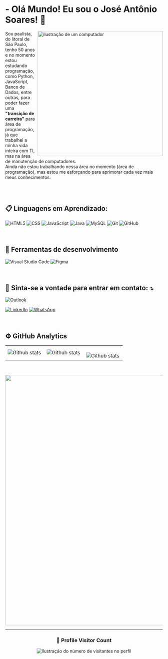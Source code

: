 # - Olá Mundo! Eu sou o José Antônio Soares! 👋 

<!---
toninhosrs/toninhosrs is a ✨ special ✨ repository because its `README.md` (this file) appears on your GitHub profile.
You can click the Preview link to take a look at your changes.
--->

<img src="https://raw.githubusercontent.com/MicaelliMedeiros/micaellimedeiros/master/image/computer-illustration.png" alt="ilustração de um computador" min-width="400px" max-width="400px" width="400px" align="right">

<p align="left"> 
  Sou paulista, do litoral de São Paulo, tenho 50 anos e no momento estou estudando programação, como Python, JavaScript, Banco de Dados, entre outras, para poder fazer uma <strong>"transição de carreira"</strong> para área de programação, já que trabalhei a minha vida inteira com TI, mas na área de manutenção de computadores.<br>
  Ainda não estou trabalhando nessa área no momento (área de programação), mas estou me esforçando para aprimorar cada vez mais meus conhecimentos.
</p>
<br>
<br>


## 📋 Linguagens em Aprendizado:

![HTML5](https://img.shields.io/badge/HTML5-E34F26?style=for-the-badge&logo=html5&logoColor=white)
![CSS](https://img.shields.io/badge/CSS3-1572B6?style=for-the-badge&logo=css3&logoColor=white)
![JavaScript](https://img.shields.io/badge/JavaScript-F7DF1E?style=for-the-badge&logo=javascript&logoColor=black)
![Java](https://img.shields.io/badge/Java-ED8B00?style=for-the-badge&logo=java&logoColor=white)
![MySQL](https://img.shields.io/badge/MySQL-00000F?style=for-the-badge&logo=mysql&logoColor=white)
![Git](https://img.shields.io/badge/Git-E34F26?style=for-the-badge&logo=git&logoColor=white)
![GitHub](https://img.shields.io/badge/-GitHub-333333?style=for-the-badge&logo=github&logoColor=white)
<br>
<br> 
<br> 
## 🔧 Ferramentas de desenvolvimento

![Visual Studio Code](https://img.shields.io/badge/-Visual%20Studio%20Code-333333?style=for-the-badge&logo=visual-studio-code&logoColor=white)
![Figma](https://img.shields.io/badge/-Figma-333333?style=for-the-badge&logo=figma&logoColor=white)
<br>
<br> 
<br> 
 
## 📨 Sinta-se a vontade para entrar em contato: ⤵️

 [![Outlook](https://img.shields.io/badge/Microsoft_Outlook-0078D4?style=for-the-badge&logo=microsoft-outlook&logoColor=white)](mailto:toninhosrs@hotmail.com)
 
  <a href="https://www.linkedin.com/in/jos%C3%A9-ant%C3%B4nio-soares-ba9228149/" title="LinkedIn" rel="nofollow">
<img src="https://camo.githubusercontent.com/a80d00f23720d0bc9f55481cfcd77ab79e141606829cf16ec43f8cacc7741e46/68747470733a2f2f696d672e736869656c64732e696f2f62616467652f4c696e6b6564496e2d3030373742353f7374796c653d666f722d7468652d6261646765266c6f676f3d6c696e6b6564696e266c6f676f436f6c6f723d7768697465" alt="LinkedIn" data-canonical-src="https://img.shields.io/badge/LinkedIn-0077B5?style=for-the-badge&amp;logo=linkedin&amp;logoColor=white" style="max-width: 100%;"></a>

<a href="https://wa.me/+5513997730982" title="WhatsApp" rel="nofollow">
<img src="https://camo.githubusercontent.com/d9d4db0a25f6d41d6ef282c6adc2f9bd5b31201ef00ba580f5a945da4063a937/68747470733a2f2f696d672e736869656c64732e696f2f62616467652f57686174734170702d3235443336363f7374796c653d666f722d7468652d6261646765266c6f676f3d7768617473617070266c6f676f436f6c6f723d7768697465" alt="WhatsApp" data-canonical-src="https://img.shields.io/badge/WhatsApp-25D366?style=for-the-badge&amp;logo=whatsapp&amp;logoColor=white" style="max-width: 100%;"></a>
<br>
<br>
<br> 

## ⚙️ GitHub Analytics

<table>
  <tr>
    <td>
      <img
        align="left"
        src="https://github-readme-stats.vercel.app/api?username=toninhosrs&theme=dark&hide_border=false&include_all_commits=true&count_private=true"
        alt="Github stats"
      />
    </td>
    <td>
      <img
        align="left"
        src="https://github-readme-stats.vercel.app/api/top-langs/?username=toninhosrs&theme=dark&hide_border=false&include_all_commits=true&count_private=true&layout=compact"
        alt="Github stats"
      />
    </td>
    <td>
      <br />
      <img
        align="left"
        src="https://github-readme-streak-stats.herokuapp.com/?user=toninhosrs&theme=dark&hide_border=false"
        alt="Github stats"
      />
    </td>
  </tr>
</table>
<br />


<p align="center">
  <a
    href="https://github.com/ryo-ma/github-profile-trophy"
    title="repositório de troféus"
  >
    <img
      width="800"
      src="https://github-profile-trophy.vercel.app/?username=toninhosrs&column=8&theme=darkhub&no-frame=true&no-bg=true"
    />
  </a>
</p>

---

<div align="center">
  <h3><b>📍 Profile Visitor Count</b></h3>
</div>

<p align="center">
  <img
    src="https://profile-counter.glitch.me/toninhosrs/count.svg"
    alt="Ilustração do número de visitantes no perfil"
  />
</p>

 
